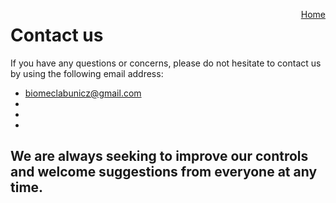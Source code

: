 <a href="https://biomeclabunicz.github.io/CBRA" style="float: right;">Home</a>

# Contact us

If you have any questions or concerns, please do not hesitate to contact us by using the following email address:

* biomeclabunicz@gmail.com
* 
*
*

## We are always seeking to improve our controls and welcome suggestions from everyone at any time. 

